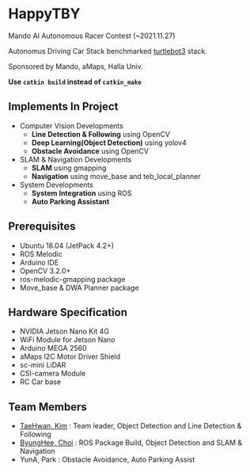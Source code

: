# HappyTBY

Mando AI Autonomous Racer Contest (~2021.11.27)

Autonomus Driving Car Stack benchmarked [turtlebot3](https://github.com/ROBOTIS-GIT/turtlebot3) stack.

Sponsored by Mando, aMaps, Halla Univ.



**Use `catkin build` instead of `catkin_make`**

## Implements In Project

- Computer Vision Developments
  - **Line Detection & Following** using OpenCV
  - **Deep Learning(Object Detection)** using yolov4
  - **Obstacle Avoidance** using OpenCV
- SLAM & Navigation Developments
  - **SLAM** using gmapping
  - **Navigation** using move_base and teb_local_planner
- System Developments
  - **System Integration** using ROS
  - **Auto Parking Assistant**

## Prerequisites

- Ubuntu 18.04 (JetPack 4.2+)
- ROS Melodic
- Arduino IDE
- OpenCV 3.2.0+
- ros-melodic-gmapping package
- Move_base & DWA Planner package

## Hardware Specification

- NVIDIA Jetson Nano Kit 4G
- WiFi Module for Jetson Nano
- Arduino MEGA 2560
- aMaps I2C Motor Driver Shield
- sc-mini LiDAR
- CSI-camera Module
- RC Car base

## Team Members

- [TaeHwan, Kim](google.com) : Team leader, Object Detection and Line Detection & Following
- [ByungHee, Choi](https://github.com/Refstop) : ROS Package Build, Object Detection and SLAM & Navigation
- YunA, Park : Obstacle Avoidance, Auto Parking Assist